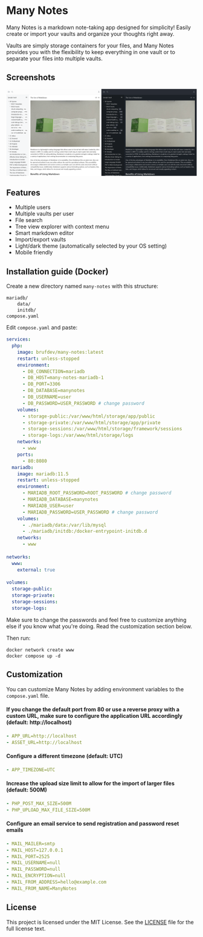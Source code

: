 # Many Notes

Many Notes is a markdown note-taking app designed for simplicity! Easily create or import your vaults and organize your thoughts right away.

Vaults are simply storage containers for your files, and Many Notes provides you with the flexibility to keep everything in one vault or to separate your files into multiple vaults.

## Screenshots

![Screenshot](.github/screenshots/light-dark-themes.png?raw=true)

## Features

- Multiple users
- Multiple vaults per user
- File search
- Tree view explorer with context menu
- Smart markdown editor
- Import/export vaults
- Light/dark theme (automatically selected by your OS setting)
- Mobile friendly

## Installation guide (Docker)

Create a new directory named `many-notes` with this structure:

```
mariadb/
	data/
	initdb/
compose.yaml
```

Edit `compose.yaml` and paste:

```yaml
services:
  php:
    image: brufdev/many-notes:latest
    restart: unless-stopped
    environment:
      - DB_CONNECTION=mariadb
      - DB_HOST=many-notes-mariadb-1
      - DB_PORT=3306
      - DB_DATABASE=manynotes
      - DB_USERNAME=user
      - DB_PASSWORD=USER_PASSWORD # change password
    volumes:
      - storage-public:/var/www/html/storage/app/public
      - storage-private:/var/www/html/storage/app/private
      - storage-sessions:/var/www/html/storage/framework/sessions
      - storage-logs:/var/www/html/storage/logs
    networks:
      - www
    ports:
      - 80:8080
  mariadb:
    image: mariadb:11.5
    restart: unless-stopped
    environment:
      - MARIADB_ROOT_PASSWORD=ROOT_PASSWORD # change password
      - MARIADB_DATABASE=manynotes
      - MARIADB_USER=user
      - MARIADB_PASSWORD=USER_PASSWORD # change password
    volumes:
      - ./mariadb/data:/var/lib/mysql
      - ./mariadb/initdb:/docker-entrypoint-initdb.d
    networks:
      - www

networks:
  www:
    external: true

volumes:
  storage-public:
  storage-private:
  storage-sessions:
  storage-logs:
```

Make sure to change the passwords and feel free to customize anything else if you know what you're doing. Read the customization section below.

Then run:

```shell
docker network create www
docker compose up -d
```

## Customization

You can customize Many Notes by adding environment variables to the `compose.yaml` file.

#### If you change the default port from 80 or use a reverse proxy with a custom URL, make sure to configure the application URL accordingly (default: http://localhost)

```yaml
- APP_URL=http://localhost
- ASSET_URL=http://localhost
```

#### Configure a different timezone (default: UTC)

```yaml
- APP_TIMEZONE=UTC
```

#### Increase the upload size limit to allow for the import of larger files (default: 500M)

```yaml
- PHP_POST_MAX_SIZE=500M
- PHP_UPLOAD_MAX_FILE_SIZE=500M
```

#### Configure an email service to send registration and password reset emails

```yaml
- MAIL_MAILER=smtp
- MAIL_HOST=127.0.0.1
- MAIL_PORT=2525
- MAIL_USERNAME=null
- MAIL_PASSWORD=null
- MAIL_ENCRYPTION=null
- MAIL_FROM_ADDRESS=hello@example.com
- MAIL_FROM_NAME=ManyNotes
```

## License

This project is licensed under the MIT License. See the [LICENSE](LICENSE) file for the full license text.
